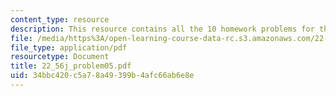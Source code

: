 ```yaml
---
content_type: resource
description: This resource contains all the 10 homework problems for the course.
file: /media/https%3A/open-learning-course-data-rc.s3.amazonaws.com/22-56j-noninvasive-imaging-in-biology-and-medicine-fall-2005/34bbc420c5a78a49399b4afc66ab6e8e_22_56j_problem05.pdf
file_type: application/pdf
resourcetype: Document
title: 22_56j_problem05.pdf
uid: 34bbc420-c5a7-8a49-399b-4afc66ab6e8e
---
```

